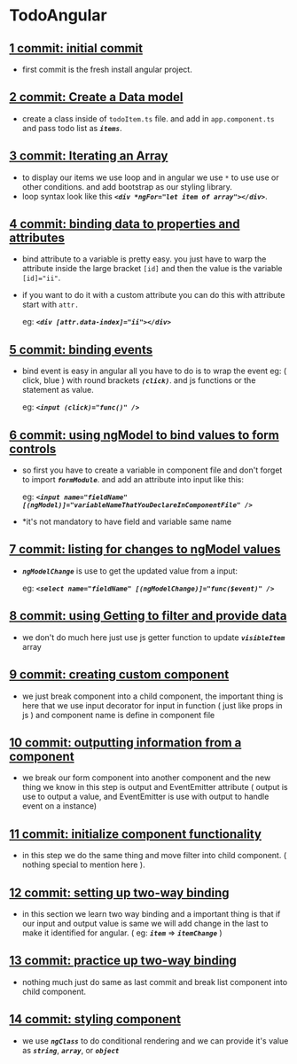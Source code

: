 # TodoAngular

## [1 commit: initial commit](https://github.com/makstyle119/todo-angular/tree/88ccbd9e70d0ee8aa83fe4c470e33089a52412e8)

- first commit is the fresh install angular project.

## [2 commit: Create a Data model](https://github.com/makstyle119/todo-angular/tree/5ed8e8b45e546cee48835c8788b87b973cd3b8ac)

- create a class inside of `todoItem.ts` file. and add in `app.component.ts` and pass todo list as _**`items`**_.

## [3 commit: Iterating an Array](https://github.com/makstyle119/todo-angular/tree/2300fa9e8fe17bb90746da1ce43ce37b44bef6b4)

- to display our items we use loop and in angular we use `*` to use use or other conditions. and add bootstrap as our styling library.
- loop syntax look like this _**`<div *ngFor="let item of array"></div>`**_.

## [4 commit: binding data to properties and attributes](https://github.com/makstyle119/todo-angular/tree/fe20401b959899df230273e82c6fe2a5f1ee1071)

- bind attribute to a variable is pretty easy. you just have to warp the attribute inside the large bracket `[id]` and then the value is the variable `[id]="ii"`.
- if you want to do it with a custom attribute you can do this with attribute start with `attr.`

  eg: _**`<div [attr.data-index]="ii"></div>`**_

## [5 commit: binding events](https://github.com/makstyle119/todo-angular/tree/f962a13f9479f8e57e6e92968500664f387555f5)

- bind event is easy in angular all you have to do is to wrap the event eg: ( click, blue ) with round brackets _**`(click)`**_. and js functions or the statement as value.

  eg: _**`<input (click)="func()" />`**_

## [6 commit: using ngModel to bind values to form controls](https://github.com/makstyle119/todo-angular/tree/e60129c1cb0234cb6a94633596e390ec52a58948)

- so first you have to create a variable in component file and don't forget to import _**`formModule`**_. and add an attribute into input like this:

  eg: _**`<input name="fieldName" [(ngModel)]="variableNameThatYouDeclareInComponentFile" />`**_

- \*it's not mandatory to have field and variable same name

## [7 commit: listing for changes to ngModel values](https://github.com/makstyle119/todo-angular/tree/0c558c8dd135393ed4a1cee0935c675b0f856b3b)

- _**`ngModelChange`**_ is use to get the updated value from a input:

  eg: _**`<select name="fieldName" [(ngModelChange)]="func($event)" />`**_

## [8 commit: using Getting to filter and provide data](https://github.com/makstyle119/todo-angular/tree/b94bfcd9e645d884412b4d66cd94f4012cafd502)

- we don't do much here just use js getter function to update _**`visibleItem`**_ array

## [9 commit: creating custom component](https://github.com/makstyle119/todo-angular/tree/6ee7149b961b6b400322c2ad6b61220099dcb261)

- we just break component into a child component, the important thing is here that we use input decorator for input in function ( just like props in js ) and component name is define in component file

## [10 commit: outputting information from a component](https://github.com/makstyle119/todo-angular/tree/54dad9fbcdecf63b9af3c8eae7ae98305bb0a746)

- we break our form component into another component and the new thing we know in this step is output and EventEmitter attribute ( output is use to output a value, and EventEmitter is use with output to handle event on a instance)

## [11 commit: initialize component functionality](https://github.com/makstyle119/todo-angular/tree/94884a9d9daad0c5a8f4c0f2e2eb2bb37dbbac4d)

- in this step we do the same thing and move filter into child component. ( nothing special to mention here ).

## [12 commit: setting up two-way binding](https://github.com/makstyle119/todo-angular/tree/2f86a33370b0dfd11f527734d9269c11a187c746)

- in this section we learn two way binding and a important thing is that if our input and output value is same we will add change in the last to make it identified for angular. ( eg: _**`item`**_ => _**`itemChange`**_ )

## [13 commit: practice up two-way binding](https://github.com/makstyle119/todo-angular/tree/f59a9422d59d6f7690f2f935a8d72f0f813a10bf)

- nothing much just do same as last commit and break list component into child component.

## [14 commit: styling component]()

- we use _**`ngClass`**_ to do conditional rendering and we can provide it's value as _**`string`**_, _**`array`**_, or _**`object`**_
